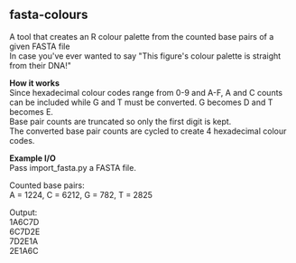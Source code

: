 ## fasta-colours
A tool that creates an R colour palette from the counted base pairs of a given FASTA file  
In case you've ever wanted to say "This figure's colour palette is straight from their DNA!"  
  
**How it works**  
Since hexadecimal colour codes range from 0-9 and A-F, A and C counts can be included while G and T must be converted. G becomes D and T becomes E.  
Base pair counts are truncated so only the first digit is kept.  
The converted base pair counts are cycled to create 4 hexadecimal colour codes.  

**Example I/O**  
Pass import_fasta.py a FASTA file.  
  
Counted base pairs:  
A = 1224, C = 6212, G = 782, T = 2825  
  
Output:  
1A6C7D  
6C7D2E  
7D2E1A  
2E1A6C  

